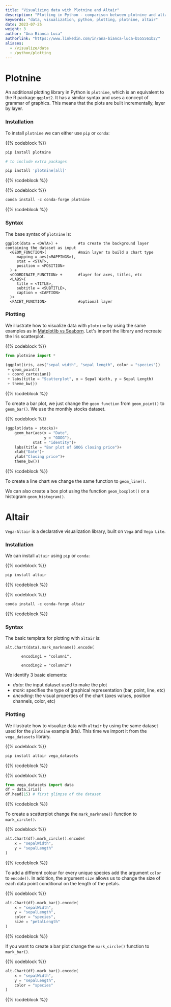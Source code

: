 ```yaml
---
title: "Visualizing data with Plotnine and Altair"
description: "Plotting in Python - comparison between plotnine and altair"
keywords: "data, visualization, python, plotting, plotnine, altair"
date: 2023-07-25
weight: 3
author: "Ana Bianca Luca"
authorlink: "https://www.linkedin.com/in/ana-bianca-luca-b555561b2/"
aliases:
  - /visualize/data
  - /python/plotting
---
```


# Plotnine

An additional plotting library in Python is `plotnine`, which is an equivalent to the R package `ggplot2`. It has a similar syntax and uses a concept of grammar of graphics. This means that the plots are built incrementally, layer by layer. 

### Installation 

To install `plotnine` we can either use `pip` or `conda`: 

{{% codeblock %}}
```python
pip install plotnine

# to include extra packages

pip install 'plotnine[all]'
```
{{% /codeblock %}}

{{% codeblock %}}
```python
conda install -c conda-forge plotnine
```
{{% /codeblock %}}

### Syntax

The base syntax of `plotnine` is:


```
ggplot(data = <DATA>) +         #to create the background layer containing the dataset as input
  <GEOM_FUNCTION>(              #main layer to build a chart type
     mapping = aes(<MAPPINGS>),
     stat = <STAT>, 
     position = <POSITION>
  ) +
  <COORDINATE_FUNCTION> +       #layer for axes, titles, etc
  <LABS>(
     title = <TITLE>,
     subtitle = <SUBTITLE>,
     caption = <CAPTION>
  )+
  <FACET_FUNCTION>              #optional layer
```

### Plotting

We illustrate how to visualize data with `plotnine` by using the same examples as in [Matplotlib vs Seaborn](https://tilburgsciencehub.com/building-blocks/visualize-your-data/data-visualization/matplotlib-seaborn). Let's import the library and recreate the Iris scatterplot.

{{% codeblock %}}
```python
from plotnine import *

(ggplot(iris, aes("sepal width", "sepal length", color = "species"))
 + geom_point()
 + coord_cartesian()
 + labs(title = "Scatterplot", x = Sepal Width, y = Sepal Length)
 + theme_bw())

```
{{% /codeblock %}}


To create a bar plot, we just change the `geom function` from `geom_point()` to `geom_bar()`. We use the monthly stocks dataset.


{{% codeblock %}}
```python
(ggplot(data = stocks)+
    geom_bar(aes(x = "Date",
                 y = "GOOG"),
            stat = "identity")+
    labs(title = "Bar plot of GOOG closing price")+
    xlab("Date")+
    ylab("Closing price")+
    theme_bw())
```
{{% /codeblock %}}

To create a line chart we change the same function to `geom_line()`.


We can also create a box plot using the function `geom_boxplot()` or a histogram `geom_histogram()`.

# Altair

`Vega-Altair` is a declarative visualization library, built on `Vega` and `Vega Lite`.

### Installation

We can install `altair` using `pip` or `conda`:

{{% codeblock %}}
```python
pip install altair
```
{{% /codeblock %}}

{{% codeblock %}}
```python
conda install -c conda-forge altair 
```
{{% /codeblock %}}

### Syntax

The basic template for plotting with `altair` is:

```
alt.Chart(data).mark_markname().encode( 

       encoding1 = "column1", 

       encoding2 = "column2")
```

We identify 3 basic elements: 
- *data*: the input dataset used to make the plot
- *mark*: specifies the type of graphical representation (bar, point, line, etc)
- *encoding*: the visual properties of the chart (axes values, position channels, color, etc)


### Plotting

We illustrate how to visualize data with `altair` by using the same dataset used for the `plotnine` example (Iris). This time we import it from the `vega_datasets` library.

{{% codeblock %}}
```python
pip install altair vega_datasets 
```
{{% /codeblock %}}

{{% codeblock %}}
```python
from vega_datasets import data
df = data.iris()
df.head(15) # first glimpse of the dataset
```
{{% /codeblock %}}

To create a scatterplot change the `mark_markname()` function to `mark_circle()`.

{{% codeblock %}}
```python
alt.Chart(df).mark_circle().encode(
    x = "sepalWidth",
    y = "sepalLength"
)
```
{{% /codeblock %}}

To add a different colour for every unique species add the argument `color` to `encode()`. In addition, the argument `size` allows us to change the size of each data point conditional on the length of the petals.

{{% codeblock %}}
```python
alt.Chart(df).mark_bar().encode(
    x = "sepalWidth",
    y = "sepalLength",
    color = "species",
    size = "petalLength"
)
```
{{% /codeblock %}}

If you want to create a bar plot change the `mark_circle()` function to `mark_bar()`.

{{% codeblock %}}
```python
alt.Chart(df).mark_bar().encode(
    x = "sepalWidth",
    y = "sepalLength",
    color = "species"
)
```
{{% /codeblock %}}




